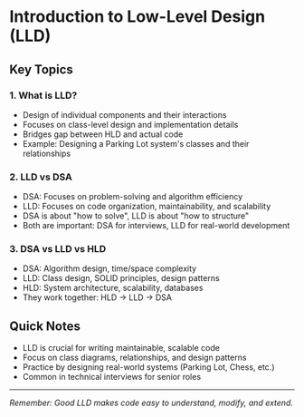 # Introduction to Low-Level Design (LLD)

## Key Topics

### 1. What is LLD?
- Design of individual components and their interactions
- Focuses on class-level design and implementation details
- Bridges gap between HLD and actual code
- Example: Designing a Parking Lot system's classes and their relationships

### 2. LLD vs DSA
- DSA: Focuses on problem-solving and algorithm efficiency
- LLD: Focuses on code organization, maintainability, and scalability
- DSA is about "how to solve", LLD is about "how to structure"
- Both are important: DSA for interviews, LLD for real-world development

### 3. DSA vs LLD vs HLD
- DSA: Algorithm design, time/space complexity
- LLD: Class design, SOLID principles, design patterns
- HLD: System architecture, scalability, databases
- They work together: HLD → LLD → DSA

## Quick Notes
- LLD is crucial for writing maintainable, scalable code
- Focus on class diagrams, relationships, and design patterns
- Practice by designing real-world systems (Parking Lot, Chess, etc.)
- Common in technical interviews for senior roles

---
*Remember: Good LLD makes code easy to understand, modify, and extend.*